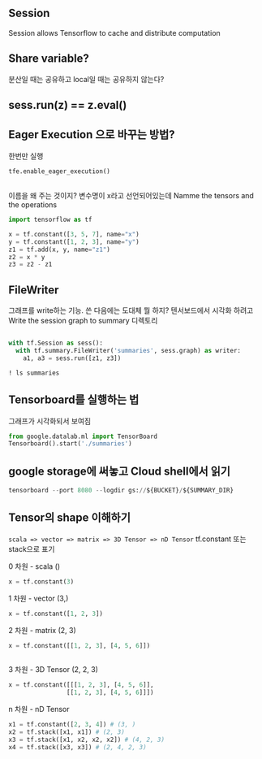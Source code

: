 ## Session
Session allows Tensorflow to cache and distribute computation

## Share variable?
분산일 때는 공유하고 local일 때는 공유하지 않는다?

## sess.run(z) == z.eval() 

## Eager Execution 으로 바꾸는 방법?
한번만 실행
~~~python
tfe.enable_eager_execution()
~~~

## 
이름을 왜 주는 것이지? 변수명이 x라고 선언되어있는데 
Namme the tensors and the operations
~~~python
import tensorflow as tf

x = tf.constant([3, 5, 7], name="x")
y = tf.constant([1, 2, 3], name="y")
z1 = tf.add(x, y, name="z1")
z2 = x * y
z3 = z2 - z1
~~~

## FileWriter 
그래프를 write하는 기능. 쓴 다음에는 도대체 뭘 하지? 텐서보드에서 시각화 하려고  
Write the session graph to summary 디렉토리 
~~~python

with tf.Session as sess():
  with tf.summary.FileWriter('summaries', sess.graph) as writer:
  	a1, a3 = sess.run([z1, z3])
~~~

~~~
! ls summaries
~~~

## Tensorboard를 실행하는 법
그래프가 시각화되서 보여짐
~~~python
from google.datalab.ml import TensorBoard
Tensorboard().start('./summaries')
~~~

## google storage에 써놓고 Cloud shell에서 읽기
~~~python
tensorboard --port 8080 --logdir gs://${BUCKET}/${SUMMARY_DIR}
~~~

## Tensor의 shape 이해하기

`scala => vector => matrix => 3D Tensor => nD Tensor`
tf.constant 또는 stack으로 표기 

0 차원 - scala  ()
~~~python
x = tf.constant(3)
~~~

1 차원 - vector (3,)
~~~python
x = tf.constant([1, 2, 3])
~~~


2 차원 - matrix (2, 3)
~~~python
x = tf.constant([[1, 2, 3], [4, 5, 6]])
	             
~~~

3 차원 - 3D Tensor (2, 2, 3)
~~~python
x = tf.constant([[[1, 2, 3], [4, 5, 6]],
	            [[1, 2, 3], [4, 5, 6]]])

~~~

n 차원 - nD Tensor
~~~python
x1 = tf.constant([2, 3, 4]) # (3, )
x2 = tf.stack([x1, x1]) # (2, 3)
x3 = tf.stack([x1, x2, x2, x2]) # (4, 2, 3)
x4 = tf.stack([x3, x3]) # (2, 4, 2, 3)
~~~
